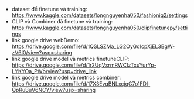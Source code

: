 - dataset để finetune và training: https://www.kaggle.com/datasets/longnguyenha050/fashioniq2/settings
- CLIP và Combiner đã finetune và training: https://www.kaggle.com/datasets/longnguyenha050/clipfinetunepy/settings
- link google drive webDemo: https://drive.google.com/file/d/1QSLSZMa_LG2OyGdIcpXjEL3BgW-zV6I0/view?usp=sharing
- link google drive model và metrics finetuneCLIP: https://drive.google.com/file/d/1r2UqVxrmRWCIzTxuYurYp-LYKYOa_PWb/view?usp=drive_link
- link google drive model và metrics combiner: https://drive.google.com/file/d/17X3EvgBNLxcjqG7o1FDl-QpRuBuV6NCY/view?usp=sharing
